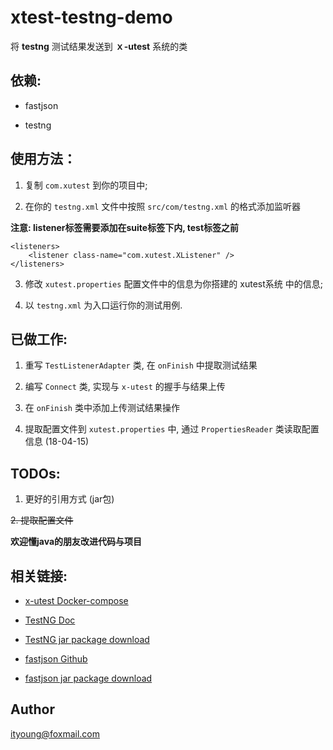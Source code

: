 # xtest-testng-demo

将 **testng** 测试结果发送到 **ｘ-utest** 系统的类

## 依赖:

- fastjson

- testng

## 使用方法：

1. 复制 `com.xutest` 到你的项目中;

2. 在你的 `testng.xml` 文件中按照 `src/com/testng.xml` 的格式添加监听器

**注意: listener标签需要添加在suite标签下内, test标签之前**

```
<listeners>
    <listener class-name="com.xutest.XListener" />
</listeners>
```

3. 修改 `xutest.properties` 配置文件中的信息为你搭建的 xutest系统 中的信息;

4. 以 `testng.xml` 为入口运行你的测试用例.

## 已做工作:

1. 重写 `TestListenerAdapter` 类, 在 `onFinish` 中提取测试结果

2. 编写 `Connect` 类, 实现与 `x-utest` 的握手与结果上传

3. 在 `onFinish` 类中添加上传测试结果操作

4. 提取配置文件到 `xutest.properties` 中, 通过 `PropertiesReader` 类读取配置信息 (18-04-15)

## TODOs:

1. 更好的引用方式 (jar包)

~~2. 提取配置文件~~

**欢迎懂java的朋友改进代码与项目**

## 相关链接:

- [x-utest Docker-compose](https://github.com/x-utest/xtest-docker-compose)

- [TestNG Doc](http://testng.org/doc/)

- [TestNG jar package download](http://mvnrepository.com/artifact/org.testng/testng)

- [fastjson Github](https://github.com/alibaba/fastjson)

- [fastjson jar package download](http://repo1.maven.org/maven2/com/alibaba/fastjson/)

## Author

ityoung@foxmail.com
